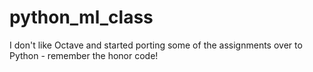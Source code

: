 python_ml_class
==================

I don't like Octave and started porting some of the assignments over to Python - remember the honor code!